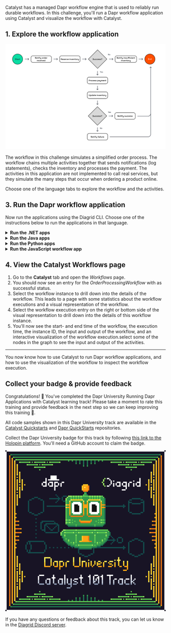 Catalyst has a managed Dapr workflow engine that is used to reliably run durable workflows. In this challenge, you'll run a Dapr workflow application using Catalyst and visualize the workflow with Catalyst.

## 1. Explore the workflow application

![Workflow demo](https://github.com/diagrid-labs/dapr-university-instruqt/blob/main/catalyst-101/5-workflow/images/catalyst-101-workflow.png?raw=true)

The workflow in this challenge simulates a simplified order process. The workflow chains multiple activities together that sends notifications (log statements), checks the inventory and processes the payment. The activities in this application are not implemented to call real services, but they simulate the many steps that occur when ordering a product online.

Choose one of the language tabs to explore the workflow and the activities.

## 3. Run the Dapr workflow application

Now run the applications using the Diagrid CLI. Choose one of the instructions below to run the applications in that language.

<details>
   <summary><b>Run the .NET apps</b></summary>

1. Use the **Terminal** tab and run the following command to navigate to the .NET apps:

  ```bash,run
  cd csharp
  ```

2. Install the dependencies:

  ```bash,run
  dotnet restore
  ```

3. Use the Diagrid CLI to run the applications using the Multi-App Run file:

  ```bash,run
  diagrid dev run -f dev-csharp-workflow.yaml --project catalyst-demo --approve
  ```

4. You can switch to the **Catalyst** tab to see the application IDs and resources being deployed.
5. Wait until the the two applications are connected to Catalyst.

> [!IMPORTANT]
> You need to wait until the Diagrid CLI has set up a connection with the newly created resources in Catalyst. You should see `Connected App ID "order-workflow" to ...` in the **Terminal** tab logs before you continue.

6. Use the **curl** tab, and run the following command to make a `POST` request to the `start` endpoint of the workflow application:

  ```bash,run
  curl --request POST \
    --url http://localhost:5001/start \
    --header 'content-type: application/json' \
    --data '{"name": "Car","quantity": 2}'
  ```

7. Switch to the **Terminal** tab to see the logs of the workflow application. The application log should contain output of the notification activities.

Now, let's check the execution of the workflow in Catalyst.

</details>

<details>
   <summary><b>Run the Java apps</b></summary>

1. Use the **Terminal** tab to navigate to the Java apps:

  ```bash,run
  cd java
  ```

2. Install the dependencies:

  ```bash,run
  mvn install
  ```

3. Use the Diagrid CLI to run the applications using the Multi-App Run file:

  ```bash,run
  diagrid dev run -f dev-java-workflow.yaml --project catalyst-demo --approve
  ```

4. You can switch to the **Catalyst** tab to see the application IDs and resources being deployed.
5. Wait until the the two applications are connected to Catalyst.

> [!IMPORTANT]
> You need to wait until the Diagrid CLI has set up a connection with the newly created resources in Catalyst. You should see `Connected App ID "order-workflow" to ...` in the **Terminal** tab logs before you continue.

6. Use the **curl** tab, and run the following command to make a `POST` request to the `start` endpoint of the workflow application:

  ```bash,run
  curl --request POST \
    --url http://localhost:5001/start \
    --header 'content-type: application/json' \
    --data '{"name": "Car","quantity": 2}'
  ```

7. Switch to the **Terminal** tab to see the logs of the workflow application. The application log should contain output of the notification activities.

Now, let's check the execution of the workflow in Catalyst.

</details>

<details>
   <summary><b>Run the Python apps</b></summary>

1. Use the **Terminal** tab to navigate to the Python apps:

  ```bash,run
  cd python
  ```

2. Create a virtual environment and activate it:

  ```bash,run
  uv venv --allow-existing
  source .venv/bin/activate
  ```

3. Install the dependencies:

  ```bash,run
  uv pip install -r requirements.txt
  ```

4. Use the Diagrid CLI to run the applications using the Multi-App Run file:

  ```bash,run
  diagrid dev run -f dev-python-workflow.yaml --project catalyst-demo --approve
  ```

5. You can switch to the **Catalyst** tab to see the application IDs and resources being deployed.
6. Wait until the the two applications are connected to Catalyst.

> [!IMPORTANT]
> You need to wait until the Diagrid CLI has set up a connection with the newly created resources in Catalyst. You should see `Connected App ID "order-workflow" to ...` in the **Terminal** tab logs before you continue.

7. Use the **curl** tab, and run the following command to make a `POST` request to the `start` endpoint of the workflow application:

  ```bash,run
  curl --request POST \
    --url http://localhost:5001/start \
    --header 'content-type: application/json' \
    --data '{"name": "Car","quantity": 2}'
  ```

8. Switch to the **Terminal** tab to see the logs of the workflow application. The application log should contain output of the notification activities.

Now, let's check the execution of the workflow in Catalyst.

</details>

<details>
   <summary><b>Run the JavaScript workflow app</b></summary>

1. Use the **Terminal** tab to navigate to the JavaScript app:

  ```bash,run
  cd javascript
  ```

2. Install the dependencies:

  ```bash,run
  npm install
  ```

3. Use the Diagrid CLI to run the applications using the Multi-App Run file:

  ```bash,run
  diagrid dev run -f dev-js-workflow.yaml --project catalyst-demo --approve
  ```

4. You can switch to the **Catalyst** tab to see the application IDs and resources being deployed.
5. Wait until the the two applications are connected to Catalyst.

> [!IMPORTANT]
> You need to wait until the Diagrid CLI has set up a connection with the newly created resources in Catalyst. You should see `Connected App ID "order-workflow" to ...` in the **Terminal** tab logs before you continue.

6. Use the **curl** tab, and run the following command to make a `POST` request to the `start` endpoint of the workflow application:

  ```bash,run
  curl --request POST \
    --url http://localhost:5001/start \
    --header 'content-type: application/json' \
    --data '{"name": "Car","quantity": 2}'
  ```

7. Switch to the **Terminal** tab to see the logs of the workflow application. The application log should contain output of the notification activities.

Now, let's check the execution of the workflow in Catalyst.

</details>

## 4. View the Catalyst Workflows page

1. Go to the **Catalyst** tab and open the *Workflows* page.
2. You should now see an entry for the *OrderProcessingWorkflow* with as successful status.
3. Select the workflow instance to drill down into the details of the workflow. This leads to a page with some statistics about the workflow executions and a visual representation of the workflow.
4. Select the workflow execution entry on the right or bottom side of the visual representation to drill down into the details of this workflow instance.
5. You'll now see the start- and end time of the workflow, the execution time, the instance ID, the input and output of the workflow, and an interactive visualization of the workflow execution.select some of the nodes in the graph to see the input and output of the activities.

---

You now know how to use Catalyst to run Dapr workflow applications, and how to use the visualization of the workflow to inspect the workflow execution.

## Collect your badge & provide feedback

Congratulations! 🎉 You've completed the Dapr University Running Dapr Applications with Catalyst learning track! Please take a moment to rate this training and provide feedback in the next step so we can keep improving this training 🚀.

All code samples shown in this Dapr University track are available in the [Catalyst Quickstarts](https://github.com/diagridio/catalyst-quickstarts/) and [Dapr QuickStarts](https://github.com/dapr/quickstarts/) repositories.

Collect the Dapr University badge for this track by following [this link to the Holopin platform](https://holopin.io/collect/cmggddbde003vlg04ubjknxvm). You'll need a GitHub account to claim the badge.

[![Dapr University Catalyst 101 badge](https://github.com/diagrid-labs/dapr-university-instruqt/blob/main/catalyst-101/Diagrid-Dapr-Uni-Catalyst-101_x500.png?raw=true)](https://holopin.io/collect/cmggddbde003vlg04ubjknxvm)

 If you have any questions or feedback about this track, you can let us know in the [Diagrid Discord server](https://diagrid.ws/diagrid-discord).
